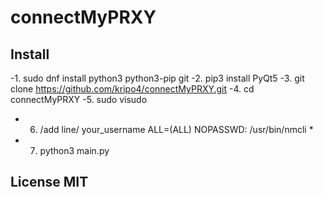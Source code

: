 # connectMyPRXY

## Install
-1. sudo dnf install python3 python3-pip git
-2. pip3 install PyQt5
-3. git clone https://github.com/kripo4/connectMyPRXY.git
-4. cd connectMyPRXY
-5. sudo visudo
- 6. /add line/ your_username ALL=(ALL) NOPASSWD: /usr/bin/nmcli *
- 7. python3 main.py

## **License MIT**

